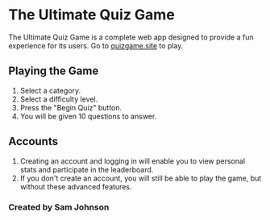 # The Ultimate Quiz Game

The Ultimate Quiz Game is a complete web app designed to provide a fun experience for its users. 
Go to [quizgame.site](https://quizgame.site) to play.

## Playing the Game
1.  Select a category.
2.  Select a difficulty level.
3.  Press the "Begin Quiz" button.
4.  You will be given 10 questions to answer.

## Accounts
1.  Creating an account and logging in will enable you to view personal stats and participate in the leaderboard.
2.  If you don't create an account, you will still be able to play the game, but without these advanced features.

### Created by Sam Johnson
